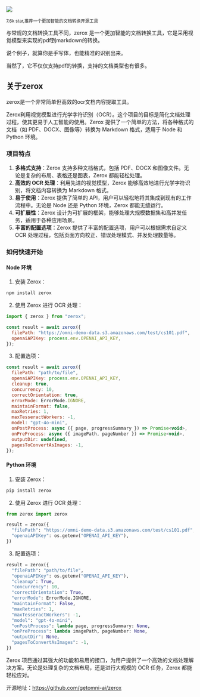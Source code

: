 <img src="/assets/image/250102-zerox.png"/>

<small>7.6k star,推荐一个更加智能的文档转换开源工具</small>

与常规的文档转换工具不同，zerox 是一个更加智能的文档转换工具，它是采用视觉模型来实现的pdf到markdown的转换。

说个例子，就算你是手写体，也能精准的识别出来。

当然了，它不仅仅支持pdf的转换，支持的文档类型也有很多。

## 关于zerox

zerox是一个非常简单但高效的ocr文档内容提取工具。

Zerox利用视觉模型进行光学字符识别（OCR）。这个项目的目标是简化文档处理过程，使其更易于人工智能的使用。Zerox 提供了一个简单的方法，将各种格式的文档（如 PDF、DOCX、图像等）转换为 Markdown 格式，适用于 Node 和 Python 环境。


### 项目特点
1. **多格式支持**：Zerox 支持多种文档格式，包括 PDF、DOCX 和图像文件。无论是复杂的布局、表格还是图表，Zerox 都能轻松处理。
2. **高效的 OCR 处理**：利用先进的视觉模型，Zerox 能够高效地进行光学字符识别，将文档内容转换为 Markdown 格式。
3. **易于使用**：Zerox 提供了简单的 API，用户可以轻松地将其集成到现有的工作流程中。无论是 Node 还是 Python 环境，Zerox 都能无缝运行。
4. **可扩展性**：Zerox 设计为可扩展的框架，能够处理大规模数据集和高并发任务，适用于各种应用场景。
5. **丰富的配置选项**：Zerox 提供了丰富的配置选项，用户可以根据需求自定义 OCR 处理过程，包括页面方向校正、错误处理模式、并发处理数量等。

### 如何快速开始
#### Node 环境
1. 安装 Zerox：
```bash
npm install zerox
```
2. 使用 Zerox 进行 OCR 处理：
```javascript
import { zerox } from "zerox";

const result = await zerox({
  filePath: "https://omni-demo-data.s3.amazonaws.com/test/cs101.pdf",
  openaiAPIKey: process.env.OPENAI_API_KEY,
});
```
3. 配置选项：
```javascript
const result = await zerox({
  filePath: "path/to/file",
  openaiAPIKey: process.env.OPENAI_API_KEY,
  cleanup: true,
  concurrency: 10,
  correctOrientation: true,
  errorMode: ErrorMode.IGNORE,
  maintainFormat: false,
  maxRetries: 1,
  maxTesseractWorkers: -1,
  model: "gpt-4o-mini",
  onPostProcess: async ({ page, progressSummary }) => Promise<void>,
  onPreProcess: async ({ imagePath, pageNumber }) => Promise<void>,
  outputDir: undefined,
  pagesToConvertAsImages: -1,
});
```

#### Python 环境
1. 安装 Zerox：
```bash
pip install zerox
```
2. 使用 Zerox 进行 OCR 处理：
```python
from zerox import zerox

result = zerox({
  "filePath": "https://omni-demo-data.s3.amazonaws.com/test/cs101.pdf",
  "openaiAPIKey": os.getenv("OPENAI_API_KEY"),
})
```
3. 配置选项：
```python
result = zerox({
  "filePath": "path/to/file",
  "openaiAPIKey": os.getenv("OPENAI_API_KEY"),
  "cleanup": True,
  "concurrency": 10,
  "correctOrientation": True,
  "errorMode": ErrorMode.IGNORE,
  "maintainFormat": False,
  "maxRetries": 1,
  "maxTesseractWorkers": -1,
  "model": "gpt-4o-mini",
  "onPostProcess": lambda page, progressSummary: None,
  "onPreProcess": lambda imagePath, pageNumber: None,
  "outputDir": None,
  "pagesToConvertAsImages": -1,
})
```

Zerox 项目通过其强大的功能和易用的接口，为用户提供了一个高效的文档处理解决方案。无论是处理复杂的文档布局，还是进行大规模的 OCR 任务，Zerox 都能轻松应对。


开源地址：https://github.com/getomni-ai/zerox